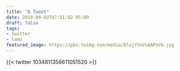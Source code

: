 ```yaml
---
title: "A Tweet"
date: 2018-09-03T07:51:02-05:00
draft: false
tags:
- twitter
- tamu
featured_image: https://pbs.twimg.com/media/DlxjYSnVsAAPxV6.jpg
---
```


{{< twitter 1034811356611051520 >}}
